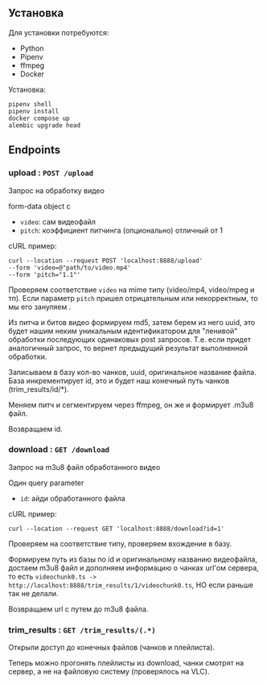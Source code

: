 ## Установка
Для установки потребуются:
* Python
* Pipenv
* ffmpeg
* Docker

Установка:
```
pipenv shell 
pipenv install
docker compose up
alembic upgrade head
```
## Endpoints

###  upload : `POST /upload`
Запрос на обработку видео

form-data object с
* `video`: сам видеофайл
* `pitch`: коэффициент питчинга (опционально) отличный от 1

cURL пример:
```
curl --location --request POST 'localhost:8888/upload'
--form 'video=@"path/to/video.mp4'
--form 'pitch="1.1"'
```

Проверяем соответствие `video` на mime типу (video/mp4, video/mpeg и тп). Если параметр `pitch` пришел отрицательным или 
некорректным, то мы его зануляем .

Из питча и битов видео формируем md5, затем берем из него uuid, это будет нашим неким уникальным
 идентификатором для "ленивой" обработки последующих одинаковых post запросов. Т.е. если придет аналогичный запрос, то вернет предыдущий результат выполненной обработки. 

Записываем в базу кол-во чанков, uuid, оригинальное название файла. База инкрементирует id, это и будет наш конечный путь чанков (trim_results/id/*).

Меняем питч и сегментируем через ffmpeg, он же и формирует .m3u8 файл.

Возвращаем id.

### download : `GET /download`
Запрос на m3u8 файл обработанного видео

Один query parameter
* `id`: айди обработанного файла

cURL пример:
```
curl --location --request GET 'localhost:8888/download?id=1'
```

Проверяем на соответствие типу, проверяем вхождение в базу.

Формируем путь из базы по id и оригинальному названию видеофайла,
достаем m3u8 файл и дополняем информацию о чанках url'ом сервера, то есть `videochunk0.ts -> http://localhost:8888/trim_results/1/videochunk0.ts`, НО если раньше так не делали.

Возвращаем url с путем до m3u8 файла.

### trim_results : `GET /trim_results/(.*)`

Открыли доступ до конечных файлов (чанков и плейлиста).

Теперь можно прогонять плейлисты из download, чанки смотрят на сервер, а не на файловую систему (проверялось на VLC).


